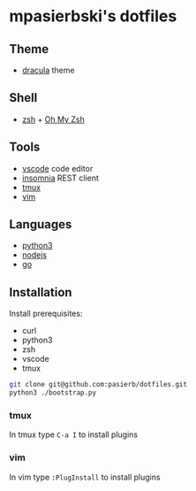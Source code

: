 # mpasierbski's dotfiles

## Theme

- [dracula](https://draculatheme.com/) theme

## Shell

- [zsh](https://github.com/ohmyzsh/ohmyzsh/wiki/Installing-ZSH) + [Oh My Zsh](https://github.com/ohmyzsh/ohmyzsh)

## Tools

- [vscode](https://code.visualstudio.com/) code editor
- [insomnia](https://insomnia.rest/) REST client
- [tmux](https://github.com/tmux/tmux)
- [vim](https://www.vim.org/download.php)

## Languages

- [python3](https://www.python.org/downloads/)
- [nodejs](https://github.com/nvm-sh/nvm)
- [go](https://golang.org/dl/)

## Installation

Install prerequisites:
- curl
- python3
- zsh
- vscode
- tmux

```bash
git clone git@github.com:pasierb/dotfiles.git
python3 ./bootstrap.py
```

### tmux

In tmux type `C-a I` to install plugins

### vim

In vim type `:PlugInstall` to install plugins
